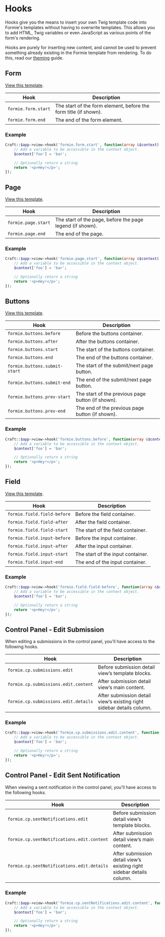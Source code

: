 # Hooks
Hooks give you the means to insert your own Twig template code into Formie's templates without having to overwrite templates. This allows you to add HTML, Twig variables or even JavaScript as various points of the form's rendering.

Hooks are purely for inserting new content, and cannot be used to prevent something already existing in the Formie template from rendering. To do this, read our [theming](docs:theming) guide.

## Form
[View this template](https://github.com/verbb/formie/blob/craft-4/src/templates/_special/form-template/form.html).

Hook | Description
--- | ---
`formie.form.start` | The start of the form element, before the form title (if shown).
`formie.form.end` | The end of the form element.

### Example

```php
Craft::$app->view->hook('formie.form.start', function(array &$context) {
    // Add a variable to be accessible in the context object.
    $context['foo'] = 'bar';

    // Optionally return a string
    return '<p>Hey!</p>';
});
```


## Page
[View this template](https://github.com/verbb/formie/blob/craft-4/src/templates/_special/form-template/page.html#L09-L41).

Hook | Description
--- | ---
`formie.page.start` | The start of the page, before the page legend (if shown).
`formie.page.end` | The end of the page.

### Example

```php
Craft::$app->view->hook('formie.page.start', function(array &$context) {
    // Add a variable to be accessible in the context object.
    $context['foo'] = 'bar';

    // Optionally return a string
    return '<p>Hey!</p>';
});
```


## Buttons
[View this template](https://github.com/verbb/formie/blob/craft-4/src/templates/_special/form-template/page.html#L38-L92).

Hook | Description
--- | ---
`formie.buttons.before` |  Before the buttons container.
`formie.buttons.after` |  After the buttons container.
`formie.buttons.start` |  The start of the buttons container.
`formie.buttons.end` |  The end of the buttons container.
`formie.buttons.submit-start` |  The start of the submit/next page button.
`formie.buttons.submit-end` |  The end of the submit/next page button.
`formie.buttons.prev-start` |  The start of the previous page button (if shown).
`formie.buttons.prev-end` |  The end of the previous page button (if shown).

### Example

```php
Craft::$app->view->hook('formie.buttons.before', function(array &$context) {
    // Add a variable to be accessible in the context object.
    $context['foo'] = 'bar';

    // Optionally return a string
    return '<p>Hey!</p>';
});
```


## Field
[View this template](https://github.com/verbb/formie/blob/craft-4/src/templates/_special/form-template/field.html).

Hook | Description
--- | ---
`formie.field.field-before` | Before the field container.
`formie.field.field-after` | After the field container.
`formie.field.field-start` | The start of the field container.
`formie.field.input-before` | Before the input container.
`formie.field.input-after` | After the input container.
`formie.field.input-start` | The start of the input container.
`formie.field.input-end` | The end of the input container.

### Example

```php
Craft::$app->view->hook('formie.field.field-before', function(array &$context) {
    // Add a variable to be accessible in the context object.
    $context['foo'] = 'bar';

    // Optionally return a string
    return '<p>Hey!</p>';
});
```

## Control Panel - Edit Submission
When editing a submissions in the control panel, you'll have access to the following hooks.

Hook | Description
--- | ---
`formie.cp.submissions.edit` | Before submission detail view’s template blocks.
`formie.cp.submissions.edit.content` | After submission detail view’s main content.
`formie.cp.submissions.edit.details` | After submission detail view’s existing right sidebar details column.

### Example

```php
Craft::$app->view->hook('formie.cp.submissions.edit.content', function(array &$context) {
    // Add a variable to be accessible in the context object.
    $context['foo'] = 'bar';

    // Optionally return a string
    return '<p>Hey!</p>';
});
```


## Control Panel - Edit Sent Notification
When viewing a sent notification in the control panel, you'll have access to the following hooks.

Hook | Description
--- | ---
`formie.cp.sentNotifications.edit` | Before submission detail view’s template blocks.
`formie.cp.sentNotifications.edit.content` | After submission detail view’s main content.
`formie.cp.sentNotifications.edit.details` | After submission detail view’s existing right sidebar details column.


### Example

```php
Craft::$app->view->hook('formie.cp.sentNotifications.edit.content', function(array &$context) {
    // Add a variable to be accessible in the context object.
    $context['foo'] = 'bar';

    // Optionally return a string
    return '<p>Hey!</p>';
});
```
